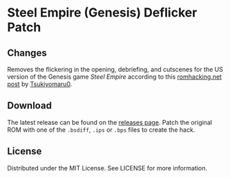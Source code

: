 # Steel Empire (Genesis) Deflicker Patch

## Changes
Removes the flickering in the opening, debriefing, and cutscenes
for the US version of the Genesis game
*Steel Empire*
according to this
[romhacking.net post](https://www.romhacking.net/forum/index.php?topic=36522.msg446361#msg446361)
by
[Tsukiyomaru0](https://www.romhacking.net/forum/index.php?action=profile;u=12980).

## Download
The latest release can be found on the
[releases page](https://github.com/lightbulb-sun/steelempire-deflicker/releases).
Patch the original ROM with one of the `.bsdiff`, `.ips` or `.bps` files
to create the hack.

## License
Distributed under the MIT License. See LICENSE for more information.
